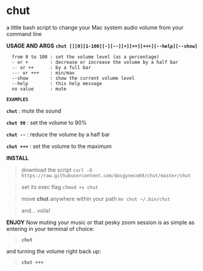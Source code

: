 # chut
a little bash script to change your Mac system audio volume from your command line

**USAGE AND ARGS**
**`chut [][0][1-100][-][--][+][++][+++][--help][--show]`**
```
  from 0 to 100 : set the volume level (as a percentage)
  - or +        : decrease or increase the volume by a half bar
  -- or ++      : by a full bar
  --- or +++    : min/max
  --show        : show the current volume level
  --help        : this help message
  no value      : mute 
```

**`EXAMPLES`**

**`chut`**          : mute the sound

**`chut 90`**       : set the volume to 90%

**`chut --`**       : reduce the volume by a half bar

**`chut +++`**      : set the volume to the maximum

**INSTALL**

>download the script ```curl -O https://raw.githubusercontent.com/docgyneco69/chut/master/chut```

>set its exec flag ```chmod +x chut```

>move **chut** anywhere within your path ```mv chut ~/.bin/chut```

>and... voila!

**ENJOY**
Now muting your music or that pesky zoom session is as simple as entering in your terminal of choice: 
>**`chut`**

and turning the volume right back up: 
>**`chut +++`** 
